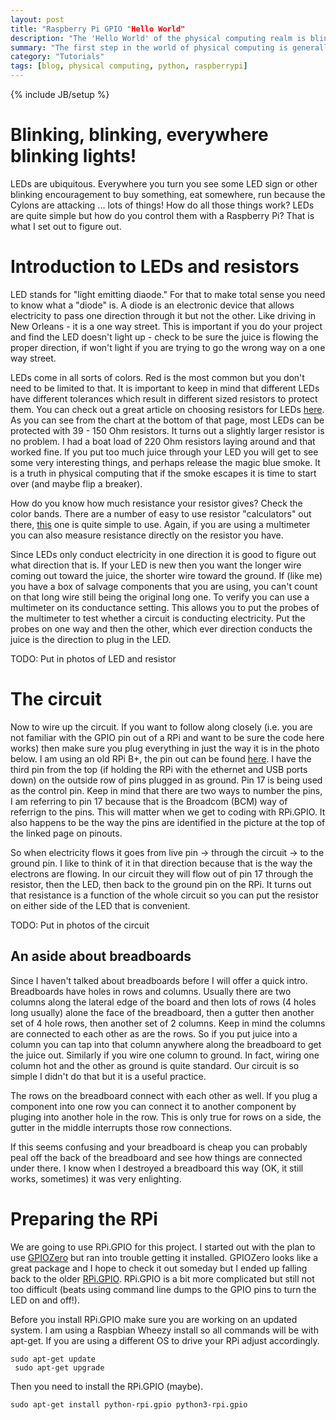 ```yaml
---
layout: post
title: "Raspberry Pi GPIO "Hello World"
description: "The 'Hello World' of the physical computing realm is blinking an LED.  Here is how to do it with an RPi running RPi.GPIO on Raspbian Wheezy."
summary: "The first step in the world of physical computing is generally to wire up an LED and make it blink.  The RPi's GPIO pins make this quite simple, even with older models.  Here is how to do it with an Raspberry Pi B+."
category: "Tutorials" 
tags: [blog, physical computing, python, raspberrypi]
---
```

{% include JB/setup %}

# Blinking, blinking, everywhere blinking lights!

LEDs are ubiquitous.  Everywhere you turn you see some LED sign or other blinking encouragement to buy something, eat somewhere, run because the Cylons are attacking ... lots of things!  How do all those things work?  LEDs are quite simple but how do you control them with a Raspberry Pi?  That is what I set out to figure out.

# Introduction to LEDs and resistors

LED stands for "light emitting diaode."  For that to make total sense you need to know what a "diode" is.  A diode is an electronic device that allows electricity to pass one direction through it but not the other.  Like driving in New Orleans - it is a one way street.  This is important if you do your project and find the LED doesn't light up - check to be sure the juice is flowing the proper direction, if won't light if you are trying to go the wrong way on a one way street.

LEDs come in all sorts of colors.  Red is the most common but you don't need to be limited to that. It is important to keep in mind that different LEDs have different tolerances which result in different sized resistors to protect them.  You can check out a great article on choosing resistors for LEDs [here](http://www.evilmadscientist.com/2012/resistors-for-leds/).  As you can see from the chart at the bottom of that page, most LEDs can be protected with 39 - 150 Ohm resistors.  It turns out a slightly larger resistor is no problem.  I had a boat load of 220 Ohm resistors laying around and that worked fine. If you put too much juice through your LED you will get to see some very interesting things, and perhaps release the magic blue smoke.  It is a truth in physical computing that if the smoke escapes it is time to start over (and maybe flip a breaker).

How do you know how much resistance your resistor gives?  Check the color bands.  There are a number of easy to use resistor "calculators" out there, [this](http://www.digikey.com/en/resources/conversion-calculators/conversion-calculator-resistor-color-code-4-band) one is quite simple to use.  Again, if you are using a multimeter you can also measure resistance directly on the resistor you have.

Since LEDs only conduct electricity in one direction it is good to figure out what direction that is.  If your LED is new then you want the longer wire coming out toward the juice, the shorter wire toward the ground.  If (like me) you have a box of salvage components that you are using, you can't count on that long wire still being the original long one.  To verify you can use a multimeter on its conductance setting.  This allows you to put the probes of the multimeter to test whether a circuit is conducting electricity.  Put the probes on one way and then the other, which ever direction conducts the juice is the direction to plug in the LED.

TODO: Put in photos of LED and resistor

# The circuit

Now to wire up the circuit.  If you want to follow along closely (i.e. you are not familiar with the GPIO pin out of a RPi and want to be sure the code here works) then make sure you plug everything in just the way it is in the photo below.  I am using an old RPi B+, the pin out can be found [here](https://www.raspberrypi.org/documentation/usage/gpio/).  I have the third pin from the top (if holding the RPi with the ethernet and USB ports down) on the outside row of pins plugged in as ground.  Pin 17 is being used as the control pin.  Keep in mind that there are two ways to number the pins, I am referring to pin 17 because that is the Broadcom (BCM) way of referrign to the pins.  This will matter when we get to coding with RPi.GPIO.  It also happens to be the way the pins are identified in the picture at the top of the linked page on pinouts.

So when electricity flows it goes from live pin -> through the circuit -> to the ground pin. I like to think of it in that direction because that is the way the electrons are flowing.  In our circuit they will flow out of pin 17 through the resistor, then the LED, then back to the ground pin on the RPi.  It turns out that resistance is a function of the whole circuit so you can put the resistor on either side of the LED that is convenient.

TODO: Put in photos of the circuit

## An aside about breadboards

Since I haven't talked about breadboards before I will offer a quick intro. Breadboards have holes in rows and columns.  Usually there are two columns along the lateral edge of the board and then lots of rows (4 holes long usually) alone the face of the breadboard, then a gutter then another set of 4 hole rows, then another set of 2 columns.  Keep in mind the columns are connected to each other as are the rows.  So if you put juice into a column you can tap into that column anywhere along the breadboard to get the juice out.  Similarly if you wire one column to ground.  In fact, wiring one column hot and the other as ground is quite standard.  Our circuit is so simple I didn't do that but it is a useful practice.

The rows on the breadboard connect with each other as well.  If you plug a component into one row you can connect it to another component by pluging into another hole in the row.  This is only true for rows on a side, the gutter in the middle interrupts those row connections.

If this seems confusing and your breadboard is cheap you can probably peal off the back of the breadboard and see how things are connected under there. I know when I destroyed a breadboard this way (OK, it still works, sometimes) it was very enlighting.

# Preparing the RPi

We are going to use RPi.GPIO for this project.  I started out with the plan to use [GPIOZero](http://gpiozero.readthedocs.org/en/v1.1.0/index.html) but ran into trouble getting it installed.  GPIOZero looks like a great package and I hope to check it out someday but I ended up falling back to the older [RPi.GPIO](https://sourceforge.net/p/raspberry-gpio-python/wiki/Home/). RPi.GPIO is a bit more complicated but still not too difficult (beats using command line dumps to the GPIO pins to turn the LED on and off!).

Before you install RPi.GPIO make sure you are working on an updated system. I am using a Raspbian Wheezy install so all commands will be with apt-get.  If you are using a different OS to drive your RPi adjust accordingly.

    sudo apt-get update
	 sudo apt-get upgrade

Then you need to install the RPi.GPIO (maybe).

    sudo apt-get install python-rpi.gpio python3-rpi.gpio


